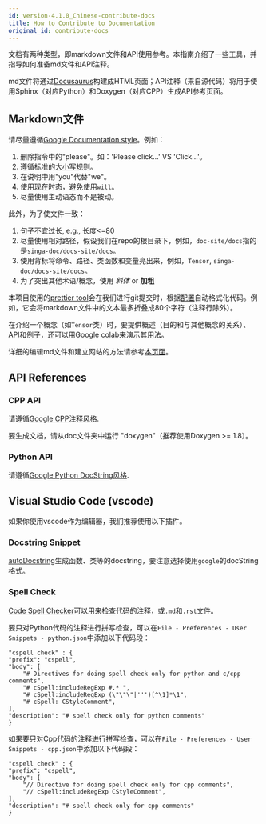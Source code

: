 ```yaml
---
id: version-4.1.0_Chinese-contribute-docs
title: How to Contribute to Documentation
original_id: contribute-docs
---
```


<!-- Licensed to the Apache Software Foundation (ASF) under one or more contributor license agreements.  See the NOTICE file distributed with this work for additional information regarding copyright ownership.  The ASF licenses this file to you under the Apache License, Version 2.0 (the "License"); you may not use this file except in compliance with the License.  You may obtain a copy of the License at http://www.apache.org/licenses/LICENSE-2.0 Unless required by applicable law or agreed to in writing, software distributed under the License is distributed on an "AS IS" BASIS, WITHOUT WARRANTIES OR CONDITIONS OF ANY KIND, either express or implied.  See the License for the specific language governing permissions and limitations under the License. -->

文档有两种类型，即markdown文件和API使用参考。本指南介绍了一些工具，并指导如何准备md文件和API注释。

md文件将通过[Docusaurus](https://docusaurus.io/)构建成HTML页面；API注释（来自源代码）将用于使用Sphinx（对应Python）和Doxygen（对应CPP）生成API参考页面。

## Markdown文件

请尽量遵循[Google Documentation style](https://developers.google.com/style)。例如：

1. 删除指令中的"please"。如：'Please click...' VS 'Click...'。
2. 遵循标准的[大小写规则](https://owl.purdue.edu/owl/general_writing/mechanics/help_with_capitals.html)。
3. 在说明中用"you"代替"we"。
4. 使用现在时态，避免使用`will`。
5. 尽量使用主动语态而不是被动。

此外，为了使文件一致：

1. 句子不宜过长, e.g., 长度<=80
2. 尽量使用相对路径，假设我们在repo的根目录下，例如，`doc-site/docs`指的是`singa-doc/docs-site/docs`。
3. 使用背标将命令、路径、类函数和变量亮出来，例如，`Tensor`, `singa-doc/docs-site/docs`。
4. 为了突出其他术语/概念，使用 _斜体_ or **加粗**


本项目使用的[prettier tool](https://prettier.io/)会在我们进行git提交时，根据[配置](https://github.com/apache/singa-doc/blob/master/docs-site/.prettierrc)自动格式化代码。例如，它会将markdown文件中的文本最多折叠成80个字符（注释行除外）。

在介绍一个概念（如`Tensor`类）时，要提供概述（目的和与其他概念的关系）、API和例子，还可以用Google colab来演示其用法。

详细的编辑md文件和建立网站的方法请参考[本页面](https://github.com/apache/singa-doc/tree/master/docs-site)。

## API References

### CPP API

请遵循[Google CPP注释风格](https://google.github.io/styleguide/cppguide.html#Comments).

要生成文档，请从doc文件夹中运行 "doxygen"（推荐使用Doxygen >= 1.8）。

### Python API

请遵循[Google Python DocString风格](http://google.github.io/styleguide/pyguide.html#38-comments-and-docstrings).

## Visual Studio Code (vscode)

如果你使用vscode作为编辑器，我们推荐使用以下插件。

### Docstring Snippet

[autoDocstring](https://marketplace.visualstudio.com/items?itemName=njpwerner.autodocstring)生成函数、类等的docstring，要注意选择使用`google`的docString格式。

### Spell Check

[Code Spell Checker](https://marketplace.visualstudio.com/items?itemName=streetsidesoftware.code-spell-checker)可以用来检查代码的注释，或`.md`和`.rst`文件。

要只对Python代码的注释进行拼写检查，可以在`File - Preferences - User Snippets - python.json`中添加以下代码段：

    "cspell check" : {
    "prefix": "cspell",
    "body": [
        "# Directives for doing spell check only for python and c/cpp comments",
        "# cSpell:includeRegExp #.* ",
        "# cSpell:includeRegExp (\"\"\"|''')[^\1]*\1",
        "# cSpell: CStyleComment",
    ],
    "description": "# spell check only for python comments"
    }

如果要只对Cpp代码的注释进行拼写检查，可以在`File - Preferences - User Snippets - cpp.json`中添加以下代码段：

    "cspell check" : {
    "prefix": "cspell",
    "body": [
        "// Directive for doing spell check only for cpp comments",
        "// cSpell:includeRegExp CStyleComment",
    ],
    "description": "# spell check only for cpp comments"
    }
